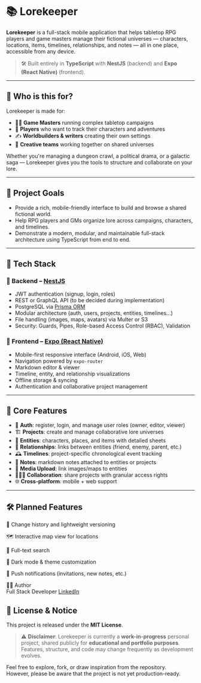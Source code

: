 # 📚 Lorekeeper

**Lorekeeper** is a full-stack mobile application that helps tabletop RPG players and game masters manage their fictional universes — characters, locations, items, timelines, relationships, and notes — all in one place, accessible from any device.

> 🛠️ Built entirely in **TypeScript** with **NestJS** (backend) and **Expo (React Native)** (frontend).

---

## 🎲 Who is this for?

Lorekeeper is made for:

- 🧙‍♂️ **Game Masters** running complex tabletop campaigns
- 🧝 **Players** who want to track their characters and adventures
- ✍️ **Worldbuilders & writers** creating their own settings
- 🎨 **Creative teams** working together on shared universes

Whether you're managing a dungeon crawl, a political drama, or a galactic saga — Lorekeeper gives you the tools to structure and collaborate on your lore.

---

## 🚀 Project Goals

- Provide a rich, mobile-friendly interface to build and browse a shared fictional world.
- Help RPG players and GMs organize lore across campaigns, characters, and timelines.
- Demonstrate a modern, modular, and maintainable full-stack architecture using TypeScript from end to end.

---

## 🧰 Tech Stack

### 🧠 Backend – [NestJS](https://nestjs.com/)
- JWT authentication (signup, login, roles)
- REST or GraphQL API (to be decided during implementation)
- PostgreSQL via [Prisma ORM](https://www.prisma.io/)
- Modular architecture (auth, users, projects, entities, timelines...)
- File handling (images, maps, avatars) via Multer or S3
- Security: Guards, Pipes, Role-based Access Control (RBAC), Validation

### 📱 Frontend – [Expo (React Native)](https://expo.dev/)
- Mobile-first responsive interface (Android, iOS, Web)
- Navigation powered by `expo-router`
- Markdown editor & viewer
- Timeline, entity, and relationship visualizations
- Offline storage & syncing
- Authentication and collaborative project management

---

## 🧱 Core Features

- 🔐 **Auth**: register, login, and manage user roles (owner, editor, viewer)
- 🏗 **Projects**: create and manage collaborative lore universes
- 📖 **Entities**: characters, places, and items with detailed sheets
- 🔗 **Relationships**: links between entities (friend, enemy, parent, etc.)
- 🕰 **Timelines**: project-specific chronological event tracking
- 📝 **Notes**: markdown notes attached to entities or projects
- 📁 **Media Upload**: link images/maps to entities
- 🧑‍🤝‍🧑 **Collaboration**: share projects with granular access rights
- 🌐 **Cross-platform**: mobile + web support

---


## 🛠 Planned Features
🔄 Change history and lightweight versioning

🗺 Interactive map view for locations

🔎 Full-text search

🌙 Dark mode & theme customization

📡 Push notifications (invitations, new notes, etc.)

🧑‍💻 Author  
 Full Stack Developer
 [LinkedIn](https://www.linkedin.com/in/antoine-bauchot/)

## 📃 License & Notice

This project is released under the **MIT License**.

> ⚠️ **Disclaimer**: Lorekeeper is currently a **work-in-progress** personal project, shared publicly for **educational and portfolio purposes**.  
> Features, structure, and code may change frequently as development evolves.

Feel free to explore, fork, or draw inspiration from the repository.  
However, please be aware that the project is not yet production-ready.

